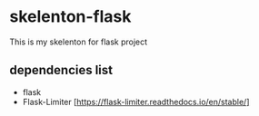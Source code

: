 # skelenton-flask
This is my skelenton for flask project

## dependencies list
- flask
- Flask-Limiter [https://flask-limiter.readthedocs.io/en/stable/]

